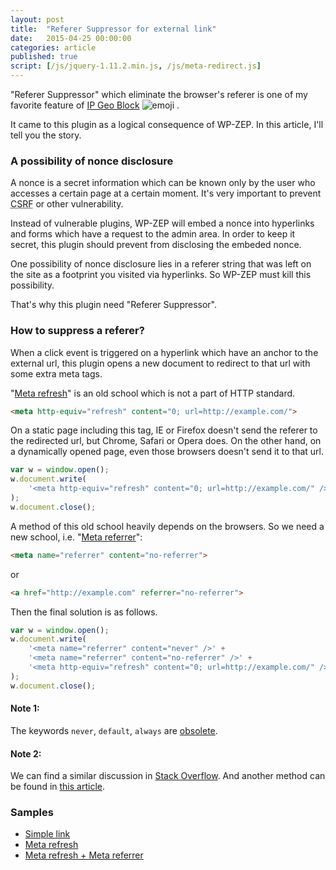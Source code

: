 ```yaml
---
layout: post
title:  "Referer Suppressor for external link"
date:   2015-04-25 00:00:00
categories: article
published: true
script: [/js/jquery-1.11.2.min.js, /js/meta-redirect.js]
---
```


"Referer Suppressor" which eliminate the browser's referer is one of my 
favorite feature of [IP Geo Block][IP-Geo-Block] <span class="emoji">
![emoji](https://assets-cdn.github.com/images/icons/emoji/unicode/1f604.png)
</span>.

It came to this plugin as a logical consequence of WP-ZEP. In this article, 
I'll tell you the story.

<!--more-->

### A possibility of nonce disclosure ###

A nonce is a secret information which can be known only by the user who 
accesses a certain page at a certain moment. It's very important to prevent 
<abbr title="Cross Site Request Forgeries">CSRF</abbr> or other vulnerability.

Instead of vulnerable plugins, WP-ZEP will embed a nonce into hyperlinks and 
forms which have a request to the admin area. In order to keep it secret, 
this plugin should prevent from disclosing the embeded nonce.

One possibility of nonce disclosure lies in a referer string that was left 
on the site as a footprint you visited via hyperlinks. So WP-ZEP must kill 
this possibility.

That's why this plugin need "Referer Suppressor".

### How to suppress a referer? ###

When a click event is triggered on a hyperlink which have an anchor to the 
external url, this plugin opens a new document to redirect to that url with 
some extra meta tags.

"[Meta refresh][meta-refresh]" is an old school which is not a part of HTTP 
standard.

```html
<meta http-equiv="refresh" content="0; url=http://example.com/">
```

On a static page including this tag, IE or Firefox doesn't send the referer to 
the redirected url, but Chrome, Safari or Opera does. On the other hand, on a 
dynamically opened page, even those browsers doesn't send it to that url.

```js
var w = window.open();
w.document.write(
    '<meta http-equiv="refresh" content="0; url=http://example.com/" />'
);
w.document.close();
```

A method of this old school heavily depends on the browsers. So we need a new 
school, i.e. "[Meta referrer][meta-referrer]":

```html
<meta name="referrer" content="no-referrer">
```

or

```html
<a href="http://example.com" referrer="no-referrer">
```

Then the final solution is as follows.

```js
var w = window.open();
w.document.write(
    '<meta name="referrer" content="never" />' +
    '<meta name="referrer" content="no-referrer" />' +
    '<meta http-equiv="refresh" content="0; url=http://example.com/" />'
);
w.document.close();
```

#### Note 1: ####

The keywords `never`, `default`, `always` are [obsolete][WHATWG-Wiki].

#### Note 2: ####

We can find a similar discussion in [Stack Overflow][stackoverflow].
And another method can be found in [this article][coderwall].

### Samples ###

- <a href="http://tokkono.cute.coocan.jp/demo/libs/referer.php" target="_blank">Simple link</a>
- <a href="http://tokkono.cute.coocan.jp/demo/libs/referer.php" data-meta-referrer="false">Meta refresh</a>
- <a href="http://tokkono.cute.coocan.jp/demo/libs/referer.php" data-meta-referrer="true">Meta refresh + Meta referrer</a>

[IP-Geo-Block]:  https://wordpress.org/plugins/ip-geo-block/ "WordPress &#8250; IP Geo Block &laquo; WordPress Plugins"
[meta-refresh]:  http://en.wikipedia.org/wiki/Meta_refresh "Meta refresh - Wikipedia, the free encyclopedia"
[meta-referrer]: http://w3c.github.io/webappsec/specs/referrer-policy/#referrer-policy-delivery-meta "Referrer Policy - W3C Editor's Draft"
[WHATWG-Wiki]:   https://wiki.whatwg.org/wiki/Meta_referrer "Meta referrer - WHATWG Wiki"
[stackoverflow]: http://stackoverflow.com/questions/2985579/does-http-equiv-refresh-keep-referrer-info-and-metadata "html - Does http-equiv=&quot;refresh&quot; keep referrer info and metadata? - Stack Overflow"
[coderwall]:     https://coderwall.com/p/7a09ja/no-referer-after-redirect-solved "No referer after redirect (Solved)"
[sample-link]:   http://tokkono.cute.coocan.jp/demo/libs/referer.php
